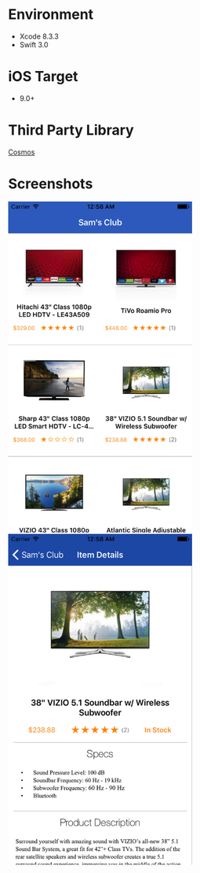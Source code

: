 # Environment
* Xcode 8.3.3
* Swift 3.0

# iOS Target
* 9.0+

# Third Party Library
[Cosmos](https://github.com/evgenyneu/Cosmos)

# Screenshots
<img src="https://github.com/pinchih/SamsClubChallengeMobile-iOS/blob/master/Simulator%20Screen%20Shot%20Aug%2013,%202017,%2012.58.40%20AM.png" height="672" width="375">

<img src="https://github.com/pinchih/SamsClubChallengeMobile-iOS/blob/master/Simulator%20Screen%20Shot%20Aug%2013,%202017,%2012.58.46%20AM.png" height="672" width="375">
